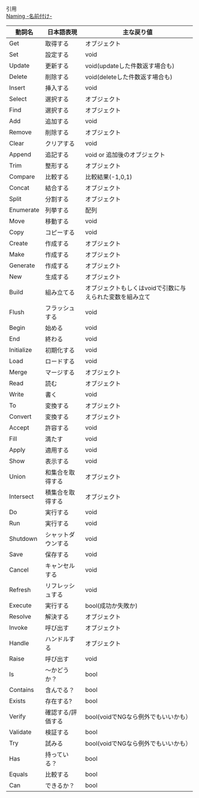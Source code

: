 引用<br/>
[Naming -名前付け-](https://qiita.com/Koki_jp/items/f3d3e824f98d182d4100)<br/>

|動詞名|日本語表現|主な戻り値|
|--- |--- |--- |
|Get|取得する|オブジェクト|
|Set|設定する|void|
|Update|更新する|void(updateした件数返す場合も)|
|Delete|削除する|void(deleteした件数返す場合も)|
|Insert|挿入する|void|
|Select|選択する|オブジェクト|
|Find|選択する|オブジェクト|
|Add|追加する|void|
|Remove|削除する|オブジェクト|
|Clear|クリアする|void|
|Append|追記する|void or 追加後のオブジェクト|
|Trim|整形する|オブジェクト|
|Compare|比較する|比較結果(-1,0,1)|
|Concat|結合する|オブジェクト|
|Split|分割する|オブジェクト|
|Enumerate|列挙する|配列|
|Move|移動する|void|
|Copy|コピーする|void|
|Create|作成する|オブジェクト|
|Make|作成する|オブジェクト|
|Generate|作成する|オブジェクト|
|New|生成する|オブジェクト|
|Build|組み立てる|オブジェクトもしくはvoidで引数に与えられた変数を組み立て|
|Flush|フラッシュする|void|
|Begin|始める|void|
|End|終わる|void|
|Initialize|初期化する|void|
|Load|ロードする|void|
|Merge|マージする|オブジェクト|
|Read|読む|オブジェクト|
|Write|書く|void|
|To|変換する|オブジェクト|
|Convert|変換する|オブジェクト|
|Accept|許容する|void|
|Fill|満たす|void|
|Apply|適用する|void|
|Show|表示する|void|
|Union|和集合を取得する|オブジェクト|
|Intersect|積集合を取得する|オブジェクト|
|Do|実行する|void|
|Run|実行する|void|
|Shutdown|シャットダウンする|void|
|Save|保存する|void|
|Cancel|キャンセルする|void|
|Refresh|リフレッシュする|void|
|Execute|実行する|bool(成功か失敗か)|
|Resolve|解決する|オブジェクト|
|Invoke|呼び出す|オブジェクト|
|Handle|ハンドルする|オブジェクト|
|Raise|呼び出す|void|
|Is|〜かどうか？|bool|
|Contains|含んでる？|bool|
|Exists|存在する?|bool|
|Verify|確認する/評価する|bool(voidでNGなら例外でもいいかも）|
|Validate|検証する|bool|
|Try|試みる|bool(voidでNGなら例外でもいいかも）|
|Has|持っている？|bool|
|Equals|比較する|bool|
|Can|できるか？|bool|
